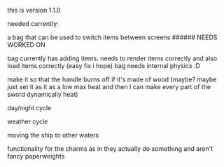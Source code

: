 this is version 1.1.0

needed currently:

a bag that can be used to switch items between screens ###### NEEDS WORKED ON

bag currently has adding items. needs to render items correctly and also load items correctly (easy fix i hope) bag needs internal physics :D

make it so that the handle burns off if it's made of wood (maybe? maybe just set it as it as a low max heat and then I can make every part of the sword dynamically heat)

day/night cycle

weather cycle

moving the ship to other waters

functionality for the charms as in they actually do something and aren't fancy paperweights
